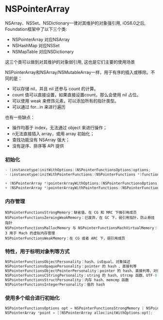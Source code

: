 # NSPointerArray

NSArray、NSSet、NSDictionary一律对其维护的对象强引用, iOS6.0之后, Foundation框架中了以下三个类:  
- NSPointerArray 对应NSArray
- NSHashMap 对应NSSet 
- NSMapTable 对应NSDictionary

这三个类可以做到对其维护的对象弱引用, 这也是它们主要的使用场景    

NSPointerArray和NSArray/NSMutableArray一样，用于有序的插入或移除。不同的是： 

- 可以存储 nil，并且 nil 还参与 count 的计算。
- count 值可以直接设置，如果直接设置count，那么会使用 nil 占位。
- 可以使用 weak 来修饰元素，可以添加所有的指针类型。
- 可以通过 for...in 来进行遍历  

也有一些缺点：

- 操作均基于 index，无法通过 object 来进行操作；
- n无法直接插入 array，或用 array 初始化；
- 查找功能没有 NSArray 强大；
- 没有逆序、排序等 API 提供  

### 初始化    
```Objective-C
- (instancetype)initWithOptions:(NSPointerFunctionsOptions)options;
- (instancetype)initWithPointerFunctions:(NSPointerFunctions *)functions; 

+ (NSPointerArray *)pointerArrayWithOptions:(NSPointerFunctionsOptions)options;
+ (NSPointerArray *)pointerArrayWithPointerFunctions:(NSPointerFunctions *)functions;
```

### 内存管理  
```
NSPointerFunctionsStrongMemory：缺省值，在 CG 和 MRC 下强引用成员
NSPointerFunctionsZeroingWeakMemory：已废弃，在 GC 下，弱引用指针，防止悬挂指针
NSPointerFunctionsMallocMemory 与 NSPointerFunctionsMachVirtualMemory：3 用于 Mach 的虚拟内存管理
NSPointerFunctionsWeakMemory：在 CG 或者 ARC 下，弱引用成员
```

### 特性，用于标明对象判等方式  
```Objective-C
NSPointerFunctionsObjectPersonality：hash、isEqual、对象描述
NSPointerFunctionsOpaquePersonality：pointer 的 hash 、直接判等
NSPointerFunctionsObjectPointerPersonality：pointer 的 hash、直接判等、对象描述
NSPointerFunctionsCStringPersonality：string 的 hash、strcmp 函数、UTF-8 编码方式的描述
NSPointerFunctionsStructPersonality：内存 hash、memcmp 函数
NSPointerFunctionsIntegerPersonality：值的 hash
```

### 使用多个组合进行初始化

```Objective-C
NSPointerFunctionsOptions opt = NSPointerFunctionsStrongMemory | NSPointerFunctionsObjectPersonality | NSPointerFunctionsCopyIn;
NSPointerArray *point = [[NSPointerArray alloc]initWithOptions:opt];
```


